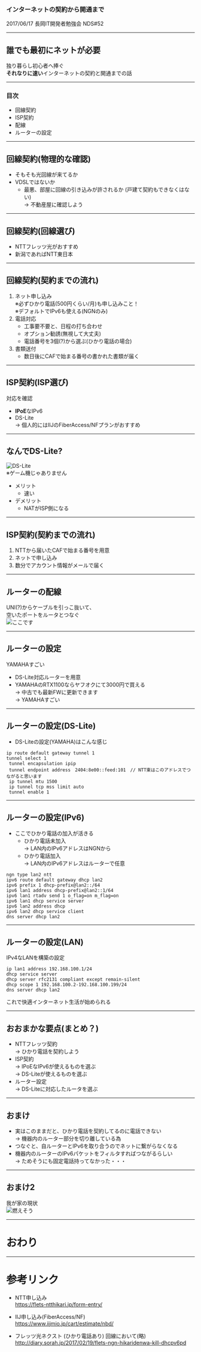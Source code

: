 <!-- $theme: gaia -->

### インターネットの契約から開通まで

2017/06/17 長岡IT開発者勉強会 NDS#52

---

## 誰でも最初にネットが必要
独り暮らし初心者へ捧ぐ  
**それなりに速い**インターネットの契約と開通までの話

---

### 目次
* 回線契約
* ISP契約
* 配線
* ルーターの設定

---

## 回線契約(物理的な確認)
* そもそも光回線が来てるか
* VDSLではないか
    * 最悪、部屋に回線の引き込みが許されるか
    (戸建て契約もできなくはない)  
→ 不動産屋に確認しよう

---

## 回線契約(回線選び)
* NTTフレッツ光がおすすめ  
* 新潟であればNTT東日本  
---

## 回線契約(契約までの流れ)
01. ネット申し込み  
    ※必ずひかり電話(500円くらい/月)も申し込みこと！  
    ※デフォルトでIPv6も使える(NGNのみ)  
02. 電話対応
    * 工事要不要と、日程の打ち合わせ
    * オプション勧誘(無視して大丈夫)
    * 電話番号を3個(?)から選ぶ(ひかり電話の場合)
03. 書類送付
    * 数日後にCAFで始まる番号の書かれた書類が届く

---

## ISP契約(ISP選び)
対応を確認
* **IPoE**なIPv6
* DS-Lite   
→ 個人的にはIIJのFiberAccess/NFプランがおすすめ

---

## なんでDS-Lite?
![DS-Lite](./img/dsl.jpg)  
※ゲーム機じゃありません
* メリット
    * 速い
* デメリット
    * NATがISP側になる  

---

## ISP契約(契約までの流れ)
01. NTTから届いたCAFで始まる番号を用意
02. ネットで申し込み
03. 数分でアカウント情報がメールで届く

---

## ルーターの配線
UNI(?)からケーブルを引っこ抜いて、  
空いたポートをルータとつなぐ  
![ここです](./img/uni.jpg)

---

## ルーターの設定
YAMAHAすごい
* DS-Lite対応ルーターを用意
* YAMAHAのRTX1100ならヤフオクにて3000円で買える  
    → 中古でも最新FWに更新できます  
    → YAMAHAすごい

---

## ルーターの設定(DS-Lite)
* DS-Liteの設定(YAMAHA)はこんな感じ

```
ip route default gateway tunnel 1
tunnel select 1
 tunnel encapsulation ipip
 tunnel endpoint address　2404:8e00::feed:101　// NTT東はこのアドレスでつながると思います
 ip tunnel mtu 1500
 ip tunnel tcp mss limit auto
 tunnel enable 1
```

---

## ルーターの設定(IPv6)
* ここでひかり電話の加入が活きる  
    * ひかり電話未加入  
        → LAN内のIPv6アドレスはNGNから  
    * ひかり電話加入  
        → LAN内のIPv6アドレスはルーターで任意
```
ngn type lan2 ntt
ipv6 route default gateway dhcp lan2
ipv6 prefix 1 dhcp-prefix@lan2::/64
ipv6 lan1 address dhcp-prefix@lan2::1/64
ipv6 lan1 rtadv send 1 o_flag=on m_flag=on
ipv6 lan1 dhcp service server
ipv6 lan2 address dhcp
ipv6 lan2 dhcp service client
dns server dhcp lan2
```

---

## ルーターの設定(LAN)
IPv4なLANを構築の設定  

```
ip lan1 address 192.168.100.1/24
dhcp service server
dhcp server rfc2131 compliant except remain-silent
dhcp scope 1 192.168.100.2-192.168.100.199/24
dns server dhcp lan2
```

これで快適インターネット生活が始められる

---

## おおまかな要点(まとめ？)
* NTTフレッツ契約  
    → ひかり電話を契約しよう
* ISP契約  
    → IPoEなIPv6が使えるものを選ぶ  
    → DS-Liteが使えるものを選ぶ  
* ルーター設定    
    → DS-Liteに対応したルータを選ぶ

---

## おまけ
* 実はこのままだと、ひかり電話を契約してるのに電話できない  
    → 機器内のルーター部分を切り離している為
* つなぐと、自ルーターとIPv6を取り合うのでネットに繋がらなくなる
* 機器内のルーターのIPv6パケットをフィルタすればつながるらしい  
    → ためそうにも固定電話持ってなかった・・・

---

## おまけ2
我が家の現状  
![燃えそう](./img/router.jpg)

---

# おわり

---

# 参考リンク
* NTT申し込み  
    https://flets-ntthikari.jp/form-entry/  

* IIJ申し込み(FiberAccess/NF)  
    https://www.iijmio.jp/cart/estimate/nbd/

* フレッツ光ネクスト (ひかり電話あり) 回線において(略)  
    http://diary.sorah.jp/2017/02/19/flets-ngn-hikaridenwa-kill-dhcpv6pd  



